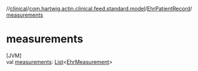 //[clinical](../../../index.md)/[com.hartwig.actin.clinical.feed.standard.model](../index.md)/[EhrPatientRecord](index.md)/[measurements](measurements.md)

# measurements

[JVM]\
val [measurements](measurements.md): [List](https://kotlinlang.org/api/latest/jvm/stdlib/kotlin.collections/-list/index.html)&lt;[EhrMeasurement](../-ehr-measurement/index.md)&gt;
